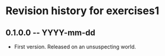 # Revision history for exercises1

## 0.1.0.0 -- YYYY-mm-dd

* First version. Released on an unsuspecting world.
